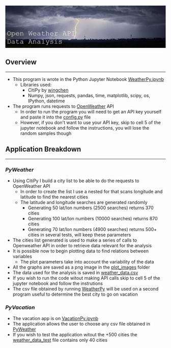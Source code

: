 ![Header](WeatherPy/resources/header.jpg)

## **Overview**
______
- This program is wrote in the Python Jupyter Notebook [WeatherPy.ipynb](WeaherPy/WeatherPy.ipynb)
    - Libraries used:
        - CitiPy by [wingchen](https://pypi.org/project/citipy/#files)
        - Numpy, json, requests, pandas, time, matplotlib, scipy, os, IPython, datetime
- The program runs requests to [OpenWeather](https://openweathermap.org/) API
    - In order to run the program you will need to get an API key yourself and paste it into the [config.py](WeatherPy/config.py) file
    - However, if you don't want to use your API key, skip to cell 5 of the jupyter notebook and follow the instructions, you will lose the random samples though

## **Application Breakdown**
_________
### *PyWeather*
- Using CitiPy I build a city list to be able to do the requests to OpenWeather API
    - In order to create the list I use a nested for that scans longitude and latitude to find the nearest cities
    - The latitude and longitude searches are generated randomly
        - Generating 50 lat/lon numbers (2500 searches) returns 370 cities
        - Generating 100 lat/lon numbers (10000 searches) returns 870 cities
        - Generating 70 lat/lon numbers (4900 searches) returns 500+ cities in several tests, will keep these parameters
- The cities list generated is used to make a series of calls to Openweather API in order to retrieve data relevant for the analysis
- It is possible now to begin plotting data to find relations between variables
    - The plot parameters take into account the variability of the data
- All the graphs are saved as a png image in the [plot_images](WeatherPy/plot_images) folder
- The data used for the analysis is saved in [weather_data.csv](WeatherPy/resources/weather_data.csv)
- If you wish to run the code witout making API calls skip to cell 5 of the jupyter notebook and follow the instrutions
- The csv file obtained by running [WeatherPy](WeatherPy/WeatherPy.ipynb) will be used on a second program useful to determine the best city to go on vacation
### *PyVacation*
- The vacation app is on [VacationPy.ipynb](VacationPy/VacationPy.ipynb)
- The application allows the user to choose any csv file obtained in [PyWeather](WeatherPy/WeatherPy.ipynb)
- If you wish to test the application witout the +500 cities the [weather_data_test](WeatherPy/results_csv/weather_data_test.csv) file contains only 40 cities